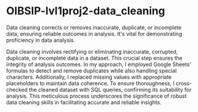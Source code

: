 # OIBSIP-lvl1proj2-data_cleaning
Data cleaning corrects or removes inaccurate, duplicate, or incomplete data, ensuring reliable outcomes in analysis. It's vital for demonstrating proficiency in data analysis.


Data cleaning involves rectifying or eliminating inaccurate, corrupted, duplicate, or incomplete data in a dataset. This crucial step ensures the integrity of analysis outcomes. In my approach, I employed Google Sheets' formulas to detect and remove duplicates while also handling special characters. Additionally, I replaced missing values with appropriate placeholders to maintain data coherence. To ensure thoroughness, I cross-checked the cleaned dataset with SQL queries, confirming its suitability for analysis. This meticulous process underscores the significance of robust data cleaning skills in facilitating accurate and reliable insights.
